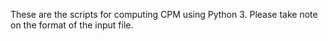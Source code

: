These are the scripts for computing CPM using Python 3. Please take note on the format of the input file. 
